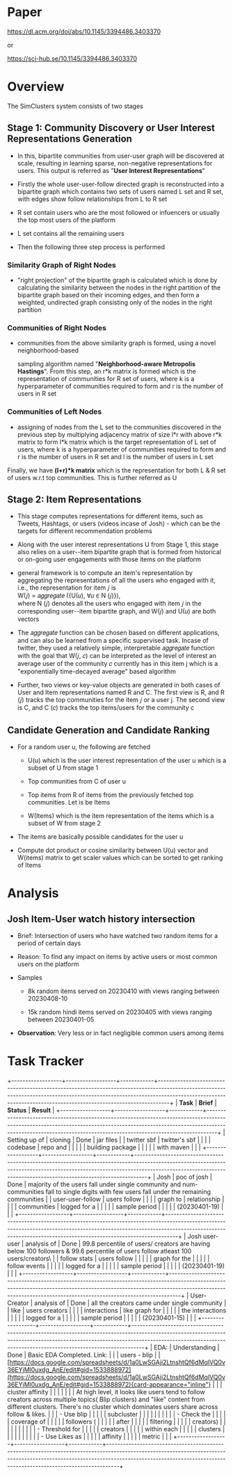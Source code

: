 # Paper

<https://dl.acm.org/doi/abs/10.1145/3394486.3403370>

or

<https://sci-hub.se/10.1145/3394486.3403370>

# Overview

The SimClusters system consists of two stages

## Stage 1: Community Discovery or User Interest Representations Generation

- In this, bipartite communities from user-user graph will be discovered
  at scale, resulting in learning sparse, non-negative representations
  for users. This output is referred as "**User Interest
  Representations**"

- Firstly the whole user-user-follow directed graph is reconstructed
  into a bipartite graph which contains two sets of users named L set
  and R set, with edges show follow relationships from L to R set

- R set contain users who are the most followed or infuencers or usually
  the top most users of the platform

- L set contains all the remaining users

- Then the following three step process is performed

### Similarity Graph of Right Nodes

- "right projection" of the bipartite graph is calculated which is done
  by calculating the similarity between the nodes in the right partition
  of the bipartite graph based on their incoming edges, and then form a
  weighted, undirected graph consisting only of the nodes in the right
  partition

### Communities of Right Nodes

- communities from the above similarity graph is formed, using a novel
  neighborhood-based

  sampling algorithm named "**Neighborhood-aware Metropolis Hastings**".
  From this step, an r\*k matrix is formed which is the representation
  of communities for R set of users, where k is a hyperparameter of
  communities required to form and r is the number of users in R set

### Communities of Left Nodes

- assigning of nodes from the L set to the communities discovered in the
  previous step by multiplying adjacency matrix of size l\*r with above
  r\*k matrix to form l\*k matrix which is the target representation of
  L set of users, where k is a hyperparameter of communities required to
  form and r is the number of users in R set and l is the number of
  users in L set

Finally, we have **(l+r)\*k matrix** which is the representation for
both L & R set of users w.r.t top communities. This is further referred
as U

## Stage 2: Item Representations

- This stage computes representations for different items, such as
  Tweets, Hashtags, or users (videos incase of Josh) - which can be the
  targets for different recommendation problems

- Along with the user interest representations U from Stage 1, this
  stage also relies on a user--item bipartite graph that is formed from
  historical or on-going user engagements with those items on the
  platform

- general framework is to compute an item's representation by
  aggregating the representations of all the users who engaged with it,
  i.e., the representation for item 𝑗 is\
  W(𝑗) = 𝑎𝑔𝑔𝑟𝑒𝑔𝑎𝑡𝑒 ({U(𝑢), ∀𝑢 ∈ N (𝑗)}),\
  where N (𝑗) denotes all the users who engaged with item 𝑗 in the
  corresponding user--item bipartite graph, and W(𝑗) and U(𝑢) are both
  vectors

- The 𝑎𝑔𝑔𝑟𝑒𝑔𝑎𝑡𝑒 function can be chosen based on different applications,
  and can also be learned from a specific supervised task. Incase of
  twitter, they used a relatively simple, interpretable 𝑎𝑔𝑔𝑟𝑒𝑔𝑎𝑡𝑒
  function with the goal that W(𝑗, 𝑐) can be interpreted as the level of
  interest an average user of the community 𝑐 currently has in this item
  j which is a "exponentially time-decayed average" based algorithm

- Further, two views or key-value objects are generated in both cases of
  User and Item representations named R and C. The first view is R, and
  R (𝑗) tracks the top communities for the item 𝑗 or a user j. The
  second view is C, and C (𝑐) tracks the top items/users for the
  community c

## Candidate Generation and Candidate Ranking

- For a random user u, the following are fetched

  - U(u) which is the user interest representation of the user u which
    is a subset of U from stage 1

  - Top communities from C of user u

  - Top items from R of items from the previously fetched top
    communities. Let is be Items

  - W(Items) which is the item representation of the items which is a
    subset of W from stage 2

- The items are basically possible candidates for the user u

- Compute dot product or cosine similarity between U(u) vector and
  W(items) matrix to get scaler values which can be sorted to get
  ranking of Items

# Analysis

## Josh Item-User watch history intersection

- Brief: Intersection of users who have watched two random items for a
  period of certain days

- Reason: To find any impact on items by active users or most common
  users on the platform

- Samples

  - 8k random items served on 20230410 with views ranging between
    20230408-10

  - 15k random hindi items served on 20230405 with views ranging between
    20230401-05

- **Observation**: Very less or in fact negligible common users among
  items

# Task Tracker

+------------------+------------------+------------+----------------------------------------------------------------------------------------------------------------------------------------------------------------------------------------------------------------------------------------------+
| **Task**         | **Brief**        | **Status** | **Result**                                                                                                                                                                                                                                   |
+------------------+------------------+------------+----------------------------------------------------------------------------------------------------------------------------------------------------------------------------------------------------------------------------------------------+
| Setting up of    | cloning          | Done       | jar files                                                                                                                                                                                                                                    |
| twitter sbf      | twitter's sbf    |            |                                                                                                                                                                                                                                              |
| codebase         | repo and         |            |                                                                                                                                                                                                                                              |
|                  | building package |            |                                                                                                                                                                                                                                              |
|                  | with maven       |            |                                                                                                                                                                                                                                              |
+------------------+------------------+------------+----------------------------------------------------------------------------------------------------------------------------------------------------------------------------------------------------------------------------------------------+
| Josh             | poc of josh      | Done       | majority of the users fall under single community and num-communities fall to single digits with few users fall under the remaining communities                                                                                              |
| user-user-follow | users follow     |            |                                                                                                                                                                                                                                              |
| graph to         | relationship     |            |                                                                                                                                                                                                                                              |
| communities      | logged for a     |            |                                                                                                                                                                                                                                              |
|                  | sample period    |            |                                                                                                                                                                                                                                              |
|                  | (20230401-19)    |            |                                                                                                                                                                                                                                              |
+------------------+------------------+------------+----------------------------------------------------------------------------------------------------------------------------------------------------------------------------------------------------------------------------------------------+
| Josh user-user   | analysis of      | Done       | 99.8 percentile of users/ creators are having below 100 followers & 99.6 percentile of users follow atleast 100 users/creators\                                                                                                              |
| follow stats     | users follow     |            |                                                                                                                                                                                                                                              |
|                  | graph for the    |            |                                                                                                                                                                                                                                              |
|                  | follow events    |            |                                                                                                                                                                                                                                              |
|                  | logged for a     |            |                                                                                                                                                                                                                                              |
|                  | sample period    |            |                                                                                                                                                                                                                                              |
|                  | (20230401-19)    |            |                                                                                                                                                                                                                                              |
+------------------+------------------+------------+----------------------------------------------------------------------------------------------------------------------------------------------------------------------------------------------------------------------------------------------+
| User-Creator     | analysis of      | Done       | all the creators came under single community                                                                                                                                                                                                 |
| like             | users creators   |            |                                                                                                                                                                                                                                              |
| interactions     | like graph for   |            |                                                                                                                                                                                                                                              |
|                  | the interactions |            |                                                                                                                                                                                                                                              |
|                  | logged for a     |            |                                                                                                                                                                                                                                              |
|                  | sample period    |            |                                                                                                                                                                                                                                              |
|                  | (20230401-15)    |            |                                                                                                                                                                                                                                              |
+------------------+------------------+------------+----------------------------------------------------------------------------------------------------------------------------------------------------------------------------------------------------------------------------------------------+
| EDA:             | Understanding    | Done       | Basic EDA Completed. Link:                                                                                                                                                                                                                   |
|                  | users - blip     |            | [https://docs.google.com/spreadsheets/d/1a0LwSGAji2LtnshtQf6dMqlVQ0v36EYjMl0uxdg_AnE/edit#gid=1533888972](https://docs.google.com/spreadsheets/d/1a0LwSGAji2LtnshtQf6dMqlVQ0v36EYjMl0uxdg_AnE/edit#gid=1533888972){card-appearance="inline"} |
|                  | cluster affinity |            |                                                                                                                                                                                                                                              |
|                  |                  |            | At high level, it looks like users tend to follow creators across multiple topics( Blip clusters) and "like" content from different clusters. There's no cluster which dominates users share across follow & likes.                          |
|                  | - Use blip       |            |                                                                                                                                                                                                                                              |
|                  |   subcluster     |            |                                                                                                                                                                                                                                              |
|                  |                  |            |                                                                                                                                                                                                                                              |
|                  | - Check the      |            |                                                                                                                                                                                                                                              |
|                  |   coverage of    |            |                                                                                                                                                                                                                                              |
|                  |   followers (    |            |                                                                                                                                                                                                                                              |
|                  |   after          |            |                                                                                                                                                                                                                                              |
|                  |   filtering      |            |                                                                                                                                                                                                                                              |
|                  |   creators)      |            |                                                                                                                                                                                                                                              |
|                  |                  |            |                                                                                                                                                                                                                                              |
|                  | - Threshold for  |            |                                                                                                                                                                                                                                              |
|                  |   creators       |            |                                                                                                                                                                                                                                              |
|                  |   within each    |            |                                                                                                                                                                                                                                              |
|                  |   clusters       |            |                                                                                                                                                                                                                                              |
|                  |                  |            |                                                                                                                                                                                                                                              |
|                  | - Use Likes as   |            |                                                                                                                                                                                                                                              |
|                  |   affinity       |            |                                                                                                                                                                                                                                              |
|                  |   metric         |            |                                                                                                                                                                                                                                              |
+------------------+------------------+------------+----------------------------------------------------------------------------------------------------------------------------------------------------------------------------------------------------------------------------------------------+
